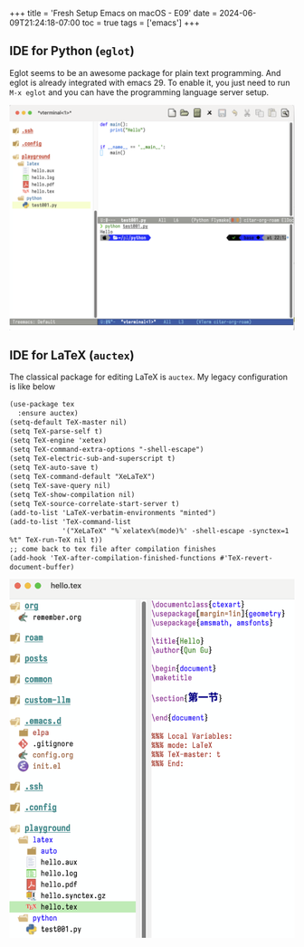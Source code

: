 +++
title = 'Fresh Setup Emacs on macOS - E09'
date = 2024-06-09T21:24:18-07:00
toc = true
tags = ['emacs']
+++

## IDE for Python (`eglot`)

Eglot seems to be an awesome package for plain text programming. And eglot is already integrated with emacs 29. To enable it, you just need to run `M-x eglot` and you can have the programming language server setup.

![eglot-python](eglot-python.png)

## IDE for LaTeX (`auctex`)

The classical package for editing LaTeX is `auctex`. My legacy configuration is like below

```elisp
(use-package tex
  :ensure auctex)
(setq-default TeX-master nil)
(setq TeX-parse-self t)
(setq TeX-engine 'xetex)
(setq TeX-command-extra-options "-shell-escape")
(setq TeX-electric-sub-and-superscript t)
(setq TeX-auto-save t)
(setq TeX-command-default "XeLaTeX")
(setq TeX-save-query nil)
(setq TeX-show-compilation nil)
(setq TeX-source-correlate-start-server t)
(add-to-list 'LaTeX-verbatim-environments "minted")
(add-to-list 'TeX-command-list
             '("XeLaTeX" "%`xelatex%(mode)%' -shell-escape -synctex=1 %t" TeX-run-TeX nil t))
;; come back to tex file after compilation finishes
(add-hook 'TeX-after-compilation-finished-functions #'TeX-revert-document-buffer)
```

![auctex](auctex.png)
